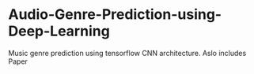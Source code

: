 # Audio-Genre-Prediction-using-Deep-Learning
Music genre prediction using tensorflow CNN architecture. Aslo includes Paper
